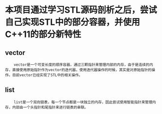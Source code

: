 # 本项目通过学习STL源码剖析之后，尝试自己实现STL中的部分容器，并使用C++11的部分新特性 
## vector
        vector是一个可变长度的顺序容器，通过三颗指针来管理内部的内存，由于是连续的内存，直接使用原始指针作为vector的迭代器，使用迭代器操作的时候，其实是对原始指针的操作。目前vector已经实现了STL中的相关操作。
## list 
        list是一个双向链表，每一个节点都是一块独立的内存，因此尝试使用智能指针来管理内存，内部由一个头指针和尾指针来进行链表的串联。


